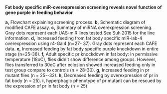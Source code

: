 **Fat body specific miR-overexpression screening reveals novel function of gene purple in feeding behavior**

**a,** Flowchart explaining screening process. **b,** Schematic diagram of modified CAFE assay. **c,** Summary of miRNA overexpression screening. Gray dots represent each UAS-miR lines tested.See Suh 2015 for the line information. **d,** Increased feeding from fat body specific miR-iab-4 overexpression using r4-Gal4 (n=27- 37). Gray dots represent each CAFE data. **e,** Increased feeding by fat body specific purple knockdown in entire stage (n=25-38). **f,** Adult specific pr knockdown in fat body: In permissive temperature (18oC), flies didn't show difference among groups. However, flies transferred to 30oC after eclosion showed increased feeding only in test group compare to controls (n = 28-30). **g,** Increased feeding in pr mutant flies (n = 25--32). **h,** Decreased feeding by overexpression of pr in fat body (n = 25). **i,** hyperphagic phenotype of pr mutant can be rescued by the expression of pr in fat body (n = 25)